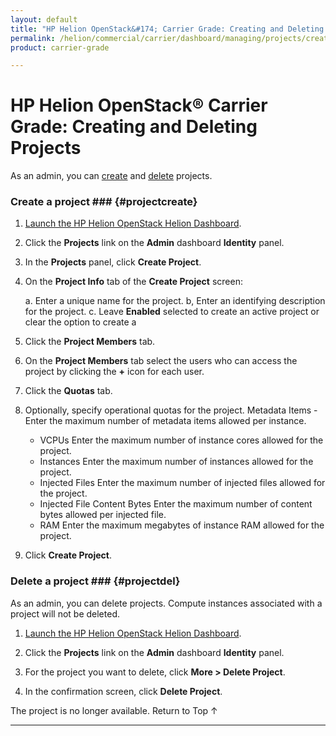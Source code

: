 ```yaml
---
layout: default
title: "HP Helion OpenStack&#174; Carrier Grade: Creating and Deleting Projects"
permalink: /helion/commercial/carrier/dashboard/managing/projects/creating/
product: carrier-grade

---
```

<!--PUBLISHED-->

<script>

function PageRefresh {
onLoad="window.refresh"
}

PageRefresh();

</script>

<!--
<p style="font-size: small;"> <a href="/helion/commercial/carrier/ga1/install/">&#9664; PREV</a> | <a href="/helion/commercial/carrier/ga1/install-overview/">&#9650; UP</a> | <a href="/helion/commercial/carrier/ga1/">NEXT &#9654;</a></p> 
-->

# HP Helion OpenStack&#174; Carrier Grade: Creating and Deleting Projects

As an admin, you can [create](#projectcreate) and [delete](#projectsdel) projects. 

### Create a project ### {#projectcreate}

1. [Launch the HP Helion OpenStack Helion Dashboard](/helion/openstack/1.1/dashboard/login/).

2. Click the **Projects** link on the **Admin** dashboard **Identity** panel.

3. In the **Projects** panel, click **Create Project**.

4. On the **Project Info** tab of the **Create Project** screen:

	a. Enter a unique name for the project.
	b, Enter an identifying description for the project.
	c. Leave **Enabled** selected to create an active project or clear the option to create a 

5. Click the **Project Members** tab. 

6. On the **Project Members** tab select the users who can access the project by clicking the **+** icon for each user.

7. Click the **Quotas** tab. 

8. Optionally, specify operational quotas for the project.     Metadata Items - Enter the maximum number of metadata items allowed per instance.

	* VCPUs Enter the maximum number of instance cores allowed for the project.
	* Instances Enter the maximum number of instances allowed for the project.
	* Injected Files Enter the maximum number of injected files allowed for the project.
	* Injected File Content Bytes Enter the maximum number of content bytes allowed per injected file.
	* RAM Enter the maximum megabytes of instance RAM allowed for the project.

9. Click **Create Project**.

### Delete a project ### {#projectdel}

As an admin, you can delete projects. Compute instances associated with a project will not be deleted.

1. [Launch the HP Helion OpenStack Helion Dashboard](/helion/openstack/1.1/dashboard/login/).

2. Click the **Projects** link on the **Admin** dashboard **Identity** panel.

3. For the project you want to delete, click **More &gt; Delete Project**.

4. In the confirmation screen, click **Delete Project**.
<p>The project is no longer available.  <a href="#top" style="padding:14px 0px 14px 0px; text-decoration: none;"> Return to Top &#8593; </a></p>

----
